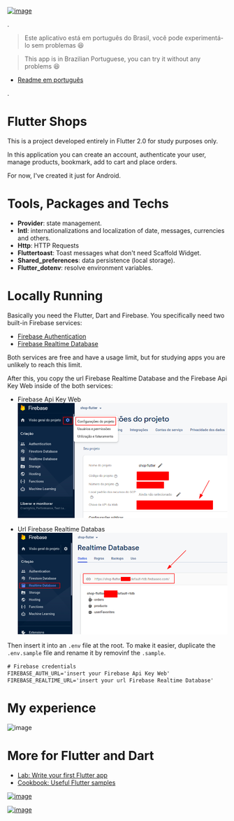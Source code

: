 [![image](https://img.shields.io/badge/Linkedin-felipeolliveira-blue?style=for-the-badge&logo=linkedin)](https://www.linkedin.com/in/felipeolliveira/)

.

> Este aplicativo está em português do Brasil, você pode experimentá-lo sem problemas 😆

> This app is in Brazilian Portuguese, you can try it without any problems 😆

- [Readme em português](./README.ptBR.md)

.

# Flutter Shops

This is a project developed entirely in Flutter 2.0 for study purposes only.

In this application you can create an account, authenticate your user, manage products, bookmark, add to cart and place orders.

For now, I've created it just for Android.


# Tools, Packages and Techs


- **Provider**: state management.
- **Intl**: internationalizations and localization of date, messages, currencies and others.
- **Http**: HTTP Requests
- **Fluttertoast**: Toast messages what don't need Scaffold Widget.
- **Shared_preferences**: data persistence (local storage).
- **Flutter_dotenv**: resolve environment variables.

# Locally Running

Basically you need the Flutter, Dart and Firebase.
You specifically need two built-in Firebase services:

- [Firebase Authentication](https://firebase.google.com/docs/auth)
- [Firebase Realtime Database](https://firebase.google.com/docs/database?hl=pt_br)

Both services are free and have a usage limit, but for studying apps you are unlikely to reach this limit.

After this, you copy the url Firebase Realtime Database and the Firebase Api Key Web inside of the both services: 

- Firebase Api Key Web
![image](./.readme-images/firebase-api-key-location.png)

- Url Firebase Realtime Databas
![image](./.readme-images/realtime-db-url-location.png)


Then insert it into an `.env` file at the root. To make it easier, duplicate the `.env.sample` file and rename it by removinf the `.sample`.

```
# Firebase credentials
FIREBASE_AUTH_URL='insert your Firebase Api Key Web'
FIREBASE_REALTIME_URL='insert your url Firebase Realtime Database'
```

# My experience

![image](./.readme-images/my-app.gif)

# More for Flutter and Dart

- [Lab: Write your first Flutter app](https://flutter.dev/docs/get-started/codelab)
- [Cookbook: Useful Flutter samples](https://flutter.dev/docs/cookbook)

[![image](https://img.shields.io/badge/Flutter-blue?style=for-the-badge&logo=flutter)](https://flutter.dev/)

[![image](https://img.shields.io/badge/Dart-blue?style=for-the-badge&logo=dart)](https://dart.dev/)
